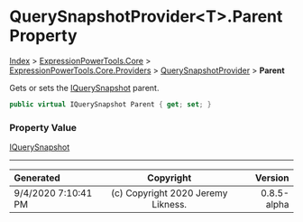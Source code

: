 ﻿# QuerySnapshotProvider&lt;T>.Parent Property

[Index](../index.md) > [ExpressionPowerTools.Core](ExpressionPowerTools.Core.a.md) > [ExpressionPowerTools.Core.Providers](ExpressionPowerTools.Core.Providers.n.md) > [QuerySnapshotProvider<T>](ExpressionPowerTools.Core.Providers.QuerySnapshotProvider`1.cs.md) > **Parent**

Gets or sets the [IQuerySnapshot](ExpressionPowerTools.Core.Signatures.IQuerySnapshot.i.md) parent.

```csharp
public virtual IQuerySnapshot Parent { get; set; }
```

### Property Value

 [IQuerySnapshot](ExpressionPowerTools.Core.Signatures.IQuerySnapshot.i.md) 


---

| Generated | Copyright | Version |
| :-- | :-: | --: |
| 9/4/2020 7:10:41 PM | (c) Copyright 2020 Jeremy Likness. | 0.8.5-alpha |
